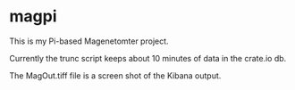 # magpi

This is my Pi-based Magenetomter project.

Currently the trunc script keeps about 10 minutes of data in the crate.io db.

The MagOut.tiff file is a screen shot of the Kibana output.
